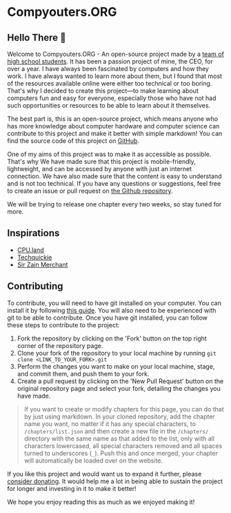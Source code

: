 # Compyouters.ORG
## Hello There 👋
Welcome to Compyouters.ORG - An open-source project made by a [team of high school students](https://compyouters.org/team). It has been a passion project of mine, the CEO, for over a year. I have always been fascinated by computers and how they work. I have always wanted to learn more about them, but I found that most of the resources available online were either too technical or too boring. That's why I decided to create this project—to make learning about computers fun and easy for everyone, especially those who have not had such opportunities or resources to be able to learn about it themselves.

The best part is, this is an open-source project, which means anyone who has more knowledge about computer hardware and computer science can contribute to this project and make it better with simple markdown! You can find the source code of this project on [GitHub](https://compyouters.org/github).

One of my aims of this project was to make it as accessible as possible. That's why We have made sure that this project is mobile-friendly, lightweight, and can be accessed by anyone with just an internet connection. We have also made sure that the content is easy to understand and is not too technical. If you have any questions or suggestions, feel free to create an issue or pull request on [the Github repository](https://compyouters.org/github).

We will be trying to release one chapter every two weeks, so stay tuned for more.

## Inspirations
- [CPU.land](https://cpu.land/)
- [Techquickie](https://www.youtube.com/@techquickie)
- [Sir Zain Merchant](https://www.instagram.com/cswithzain/)

## Contributing
To contribute, you will need to have git installed on your computer. You can install it by following [this guide](https://git-scm.com/book/en/v2/Getting-Started-Installing-Git). You will also need to be experienced with git to be able to contribute. Once you have git installed, you can follow these steps to contribute to the project:

1. Fork the repository by clicking on the 'Fork' button on the top right corner of the repository page.
2. Clone your fork of the repository to your local machine by running `git clone <LINK_TO_YOUR_FORK>.git`
3. Perform the changes you want to make on your local machine, stage, and commit them, and push them to your fork.
4. Create a pull request by clicking on the 'New Pull Request' button on the original repository page and select your fork, detailing the changes you have made.

> <note>If you want to create or modify chapters for this page, you can do that by just using markdown. In your cloned repository, add the chapter name you want, no matter if it has any special characters, to `/chapters/list.json` and then create a new file in the `/chapters/` directory with the same name as that added to the list, only with all characters lowercased, all special characters removed and all spaces turned to underscores (`_`). Push this and once merged, your chapter will automatically be loaded over on the website.</note>

If you like this project and would want us to expand it further, please [consider donating](https://compyouters.org/donate). It would help me a lot in being able to sustain the project for longer and investing in it to make it better!

We hope you enjoy reading this as much as we enjoyed making it!
